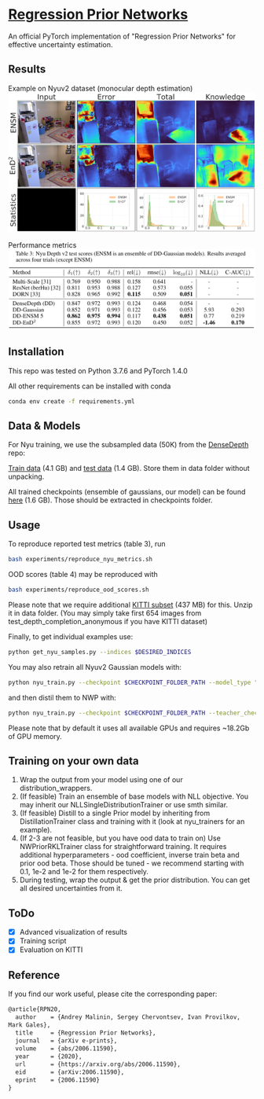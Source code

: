 # [Regression Prior Networks](https://arxiv.org/abs/2006.11590)
An official PyTorch implementation of "Regression Prior Networks" for effective uncertainty estimation.

## Results
Example on Nyuv2 dataset (monocular depth estimation)
![result1](plots/example_nyu_630.png)

Performance metrics
![result2](plots/performance-metrics.png)

## Installation
This repo was tested on Python 3.7.6 and PyTorch 1.4.0

All other requirements can be installed with conda
```bash
conda env create -f requirements.yml
```

## Data & Models

For Nyu training, we use the subsampled data (50K) from the [DenseDepth](https://github.com/ialhashim/DenseDepth) repo:

[Train data](https://tinyurl.com/nyu-data-zip) (4.1 GB) and [test data](https://s3-eu-west-1.amazonaws.com/densedepth/nyu_test.zip) (1.4 GB). Store them in data folder without unpacking.

All trained checkpoints (ensemble of gaussians, our model) can be found [here](https://drive.google.com/drive/folders/1jL-g3yALvhilkNFlP6_ahtb7PY6XqxIW?usp=sharing) (1.6 GB). Those should be extracted in checkpoints folder.

## Usage

To reproduce reported test metrics (table 3), run

```bash
bash experiments/reproduce_nyu_metrics.sh
```

OOD scores (table 4) may be reproduced with

```bash
bash experiments/reproduce_ood_scores.sh
```

Please note that we require additional [KITTI subset](https://drive.google.com/file/d/1kOLGi498371eLHJlu_NWe9o3NQ49kJUU/view?usp=sharing) (437 MB) for this. Unzip it in data folder.
(You may simply take first 654 images from test_depth_completion_anonymous if you have KITTI dataset)

Finally, to get individual examples use:

```bash
python get_nyu_samples.py --indices $DESIRED_INDICES
```

You may also retrain all Nyuv2 Gaussian models with:

```bash
python nyu_train.py --checkpoint $CHECKPOINT_FOLDER_PATH --model_type "gaussian"
```

and then distil them to NWP with:

```bash
python nyu_train.py --checkpoint $CHECKPOINT_FOLDER_PATH --teacher_checkpoints $PATHS_TO_TEACHERS --model_type "nw_prior"
```

Please note that by default it uses all available GPUs and requires ~18.2Gb of GPU memory.

## Training on your own data

1. Wrap the output from your model using one of our distribution_wrappers.
2. (If feasible) Train an ensemble of base models with NLL objective. You may inherit our NLLSingleDistributionTrainer or use smth similar.
3. (If feasible) Distill to a single Prior model by inheriting from DistillationTrainer class and training with it (look at nyu_trainers for an example).
4. (If 2-3 are not feasible, but you have ood data to train on) Use NWPriorRKLTrainer class for straightforward training. It requires additional hyperparameters - ood coefficient, inverse train beta and prior ood beta. Those should be tuned - we recommend starting with 0.1, 1e-2 and 1e-2 for them respectively.
5. During testing, wrap the output & get the prior distribution. You can get all desired uncertainties from it.

## ToDo

- [x] Advanced visualization of results
- [x] Training script
- [x] Evaluation on KITTI

## Reference

If you find our work useful, please cite the corresponding paper:

```
@article{RPN20,
  author    = {Andrey Malinin, Sergey Chervontsev, Ivan Provilkov, Mark Gales},
  title     = {Regression Prior Networks},
  journal   = {arXiv e-prints},
  volume    = {abs/2006.11590},
  year      = {2020},
  url       = {https://arxiv.org/abs/2006.11590},
  eid       = {arXiv:2006.11590},
  eprint    = {2006.11590}
}
```
